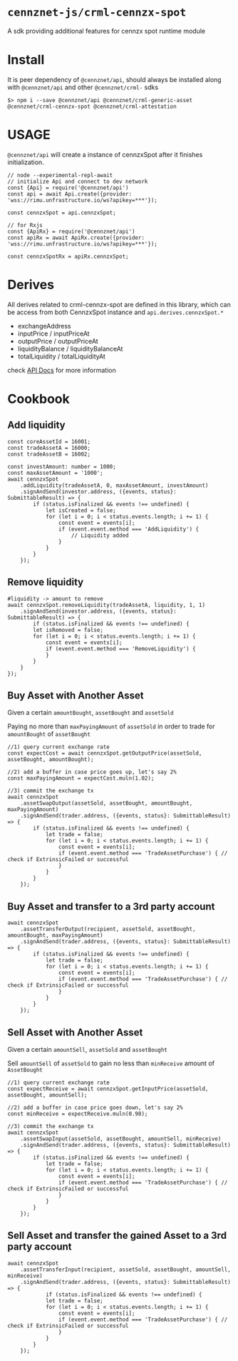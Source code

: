 # `cennznet-js/crml-cennzx-spot`

A sdk providing additional features for cennzx spot runtime module


# Install

It is peer dependency of `@cennznet/api`, should always be installed along with `@cennznet/api` and other `@cennznet/crml-` sdks

```
$> npm i --save @cennznet/api @cennznet/crml-generic-asset @cennznet/crml-cennzx-spot @cennznet/crml-attestation
```



# USAGE

`@cennznet/api` will create a instance of cennzxSpot after it finishes initialization.
```
// node --experimental-repl-await
// initialize Api and connect to dev network
const {Api} = require('@cennznet/api')
const api = await Api.create({provider: 'wss://rimu.unfrastructure.io/ws?apikey=***'});

const cennzxSpot = api.cennzxSpot;

// for Rxjs
const {ApiRx} = require('@cennznet/api')
const apiRx = await ApiRx.create({provider: 'wss://rimu.unfrastructure.io/ws?apikey=***'});

const cennzxSpotRx = apiRx.cennzxSpot;
```

# Derives
All derives related to crml-cennzx-spot are defined in this library, which can be access from both CennzxSpot instance and `api.derives.cennzxSpot.*`

* exchangeAddress
* inputPrice / inputPriceAt
* outputPrice / outputPriceAt
* liquidityBalance / liquidityBalanceAt
* totalLiquidity / totalLiquidityAt

check [API Docs](https://cennznetdocs.com/api/latest/api/classes/_cennznet_crml_cennzx_spot.cennzxspot.md) for more information


# Cookbook
## Add liquidity
```
const coreAssetId = 16001;
const tradeAssetA = 16000;
const tradeAssetB = 16002;

const investAmount: number = 1000;
const maxAssetAmount = '1000';
await cennzxSpot
    .addLiquidity(tradeAssetA, 0, maxAssetAmount, investAmount)
    .signAndSend(investor.address, ({events, status}: SubmittableResult) => {
        if (status.isFinalized && events !== undefined) {
            let isCreated = false;
            for (let i = 0; i < status.events.length; i += 1) {
                const event = events[i];
                if (event.event.method === 'AddLiquidity') {
                    // Liquidity added      
                }
            }
        }
    });
```
## Remove liquidity
```           
#liquidity -> amount to remove
await cennzxSpot.removeLiquidity(tradeAssetA, liquidity, 1, 1)
    .signAndSend(investor.address, ({events, status}: SubmittableResult) => {
        if (status.isFinalized && events !== undefined) {
        let isRemoved = false;
        for (let i = 0; i < status.events.length; i += 1) {
            const event = events[i];
            if (event.event.method === 'RemoveLiquidity') {
            }
        }
    }
});
```   
## Buy Asset with Another Asset
Given a certain `amountBought`, `assetBought` and `assetSold`

Paying no more than `maxPayingAmount` of `assetSold` in order to trade for `amountBought` of `assetBought`
```
//1) query current exchange rate
const expectCost = await cennzxSpot.getOutputPrice(assetSold, assetBought, amountBought);

//2) add a buffer in case price goes up, let's say 2%
const maxPayingAmount = expectCost.muln(1.02);

//3) commit the exchange tx
await cennzxSpot
    .assetSwapOutput(assetSold, assetBought, amountBought, maxPayingAmount)
    .signAndSend(trader.address, ({events, status}: SubmittableResult) => {
        if (status.isFinalized && events !== undefined) {
            let trade = false;
            for (let i = 0; i < status.events.length; i += 1) {
                const event = events[i];
                if (event.event.method === 'TradeAssetPurchase') { // check if ExtrinsicFailed or successful
                }
            }
        }
    });
```

## Buy Asset and transfer to a 3rd party account

```
await cennzxSpot
    .assetTransferOutput(recipient, assetSold, assetBought, amountBought, maxPayingAmount)
    .signAndSend(trader.address, ({events, status}: SubmittableResult) => {
        if (status.isFinalized && events !== undefined) {
            let trade = false;
            for (let i = 0; i < status.events.length; i += 1) {
                const event = events[i];
                if (event.event.method === 'TradeAssetPurchase') { // check if ExtrinsicFailed or successful
                }
            }
        }
    });
```

## Sell Asset with Another Asset
Given a certain `amountSell`, `assetSold` and `assetBought`

Sell `amountSell` of `assetSold` to gain no less than `minReceive` amount of `AssetBought`
```
//1) query current exchange rate
const expectReceive = await cennzxSpot.getInputPrice(assetSold, assetBought, amountSell);

//2) add a buffer in case price goes down, let's say 2%
const minReceive = expectReceive.muln(0.98);

//3) commit the exchange tx
await cennzxSpot
    .assetSwapInput(assetSold, assetBought, amountSell, minReceive)
    .signAndSend(trader.address, ({events, status}: SubmittableResult) => {
        if (status.isFinalized && events !== undefined) {
            let trade = false;
            for (let i = 0; i < status.events.length; i += 1) {
                const event = events[i];
                if (event.event.method === 'TradeAssetPurchase') { // check if ExtrinsicFailed or successful
                }
            }
        }
    });
```

## Sell Asset and transfer the gained Asset to a 3rd party account
```
await cennzxSpot
    .assetTransferInput(recipient, assetSold, assetBought, amountSell, minReceive)
    .signAndSend(trader.address, ({events, status}: SubmittableResult) => {
            if (status.isFinalized && events !== undefined) {
            let trade = false;
            for (let i = 0; i < status.events.length; i += 1) {
                const event = events[i];
                if (event.event.method === 'TradeAssetPurchase') { // check if ExtrinsicFailed or successful
                }
            }
        }
    });
```
